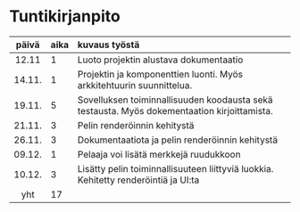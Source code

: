 # Tuntikirjanpito

| päivä  | aika | kuvaus työstä |
| :----: |:-----| :-----|
| 12.11  | 1    | Luoto projektin alustava dokumentaatio |
| 14.11. | 1    | Projektin ja komponenttien luonti. Myös arkkitehtuurin suunnittelua. |
| 19.11. | 5    | Sovelluksen toiminnallisuuden koodausta sekä testausta. Myös dokementaation kirjoittamista. |
| 21.11. | 3    | Pelin renderöinnin kehitystä |
| 26.11. | 3    | Dokumentaatiota ja pelin renderöinnin kehitystä |
| 09.12. | 1    | Pelaaja voi lisätä merkkejä ruudukkoon |
| 10.12. | 3    | Lisätty pelin toiminnallisuuteen liittyviä luokkia. Kehitetty renderöintiä ja UI:ta |
| yht    | 17   |  | 